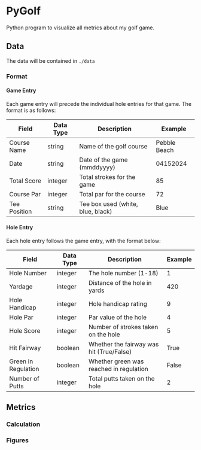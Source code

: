 # PyGolf
Python program to visualize all metrics about my golf game.
## Data
The data will be contained in `./data`
### Format
#### Game Entry
Each game entry will precede the individual hole entries for that game. The format is as follows:

| Field        | Data Type | Description                        | Example         |
|--------------|-----------|------------------------------------|-----------------|
| Course Name  | string    | Name of the golf course           | Pebble Beach    |
| Date         | string    | Date of the game (mmddyyyy)       | 04152024        |
| Total Score  | integer   | Total strokes for the game        | 85              |
| Course Par   | integer   | Total par for the course          | 72              |
| Tee Position | string    | Tee box used (white, blue, black) | Blue            |

#### Hole Entry
Each hole entry follows the game entry, with the format below:

| Field               | Data Type | Description                                 | Example |
|---------------------|-----------|---------------------------------------------|---------|
| Hole Number         | integer   | The hole number (1-18)                      | 1       |
| Yardage             | integer   | Distance of the hole in yards              | 420     |
| Hole Handicap       | integer   | Hole handicap rating                       | 9       |
| Hole Par            | integer   | Par value of the hole                      | 4       |
| Hole Score          | integer   | Number of strokes taken on the hole        | 5       |
| Hit Fairway         | boolean   | Whether the fairway was hit (True/False)   | True    |
| Green in Regulation | boolean   | Whether green was reached in regulation    | False   |
| Number of Putts     | integer   | Total putts taken on the hole              | 2       |

## Metrics
### Calculation
### Figures
